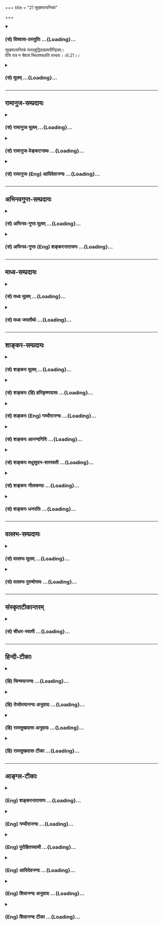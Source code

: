 +++
title = "21 सुखमात्यन्तिकं"

+++
<div class="js_include" newlevelforh1="3" title="(सं) विश्वास-प्रस्तुतिः" unfilled url="/purANam/mahAbhAratam/06-bhIShma-parva/02-bhagavad-gItA-parva/saMskRtam/vishvAsa-prastutiH/06_Atma-saMyama-yogaH_a/21_sukhamAtyantikaM.md">
<details open><summary><h3>(सं) विश्वास-प्रस्तुतिः ...{Loading}...</h3></summary>

सुखमात्यन्तिकं यत्तद्बुद्धिग्राह्यमतीन्द्रियम्।  
वेत्ति यत्र न चैवायं स्थितश्चलति तत्त्वतः।।6.21।।
</details>
</div>
<div class="js_include collapsed" newlevelforh1="3" title="(सं) मूलम्" unfilled url="/purANam/mahAbhAratam/06-bhIShma-parva/02-bhagavad-gItA-parva/saMskRtam/mUlam/06_Atma-saMyama-yogaH_a/21_sukhamAtyantikaM.md">
<details><summary><h3>(सं) मूलम् ...{Loading}...</h3></summary>

सुखमात्यन्तिकं यत्तद्बुद्धिग्राह्यमतीन्द्रियम्।  
वेत्ति यत्र न चैवायं स्थितश्चलति तत्त्वतः।।6.21।।
</details>
</div>


_________________
## रामानुज-सम्प्रदायः
<div class="js_include collapsed" newlevelforh1="3" title="(सं) रामानुजः मूलम्" unfilled url="/purANam/mahAbhAratam/06-bhIShma-parva/02-bhagavad-gItA-parva/saMskRtam/rAmAnujaH/mUlam/06_Atma-saMyama-yogaH_a/21_sukhamAtyantikaM.md">
<details><summary><h3>(सं) रामानुजः मूलम् ...{Loading}...</h3></summary>

।।6.21।।**यत्तद् अतीन्द्रियम्** आत्मबुद्ध्येक**ग्राह्यम् आत्यन्तिकं सुखं
यत्र च** योगे **वेत्ति** अनुभवति यत्र च योगे **स्थितः** सुखातिरेकेण
**तत्त्वतः** तद्भावात् **न चलति।**

</details>
</div>
<div class="js_include collapsed" newlevelforh1="3" title="(सं) रामानुजः वेङ्कटनाथः" unfilled url="/purANam/mahAbhAratam/06-bhIShma-parva/02-bhagavad-gItA-parva/saMskRtam/rAmAnujaH/venkaTanAthaH/06_Atma-saMyama-yogaH_a/21_sukhamAtyantikaM.md">
<details><summary><h3>(सं) रामानुजः वेङ्कटनाथः ...{Loading}...</h3></summary>

।। 6.21पुनरपि योगदशैव आदरातिरेकाय निरतिशयपुरुषार्थत्वप्रतिपादनेन
प्रपञ्च्यते यत्र इत्यादिभिः। निरुद्धं इत्यत्र
परिगृहीतत्वविनष्टत्वादिभ्रमव्युदासाय योगसेवया हेतुना सर्वत्र
निरुद्धमित्युक्तम्। सर्वतो निरुद्धमित्युक्ते प्रवृत्तस्य निवारणमात्रं
प्रतीयेतसर्वत्र इत्युक्ते तूत्तरोत्तरप्रवृत्त्यनुदयोऽपि सिध्यतीति
सप्तमीनिर्देशः। योगसेवया निरुद्धं यत्रोपरमते इत्युक्ते योगस्य
पृथगुपादानात् यच्छब्दार्थस्य योगाद्व्यतिरेकः प्रतीयेतेति
तद्व्युदासाययोगसंज्ञितम् इति वक्ष्यमाणान्वयेनयत्र योग इत्युक्तम्। यत्र
यस्मिन् काले इति परोक्तमयुक्तम् उपरितनयच्छब्दभिन्नार्थत्वप्रसङ्गात्
प्रतिनिर्देशस्थयोगशब्दानन्वयाच्चेति भावः। यत्रोपरमते इत्यत्र यतो
विच्छिद्यत इति भ्रमापाकरणायाहअतिशयितेति। यत्र सिद्धेऽन्यत उपरमत
इत्यध्याहारेण योजना न युक्ता तथा सतिनिरुद्धं इत्यनेन पुनरुक्तिश्च
स्यात्। उपसर्गाणां च नानार्थत्वादयमेवातिशयितार्थ उपपन्नः।
आसक्तिप्रतिपादनद्वारा तात्पर्येण वायमर्थः सिध्यतीति भावः। यत्र
चैवेत्येवकारस्य यथाक्रमान्वये प्रयोजनाभावात् उचितान्वयप्रदर्शनाय
आत्मन्येव तुष्यतीत्युक्तम्। अन्यनिरपेक्षमित्यवधारणतोषशब्दाभ्यां
अर्थसिद्धोक्तिः। यद्वाआत्मानं पश्यंस्तुष्यति इत्येतावतैव विवक्षितसिद्धौ
पुनरात्मनीति निर्देशः तदन्यव्युदासार्थ इत्यभिप्रायः। आत्मनि
परमात्मानमिति योजना तु जीवयोगविषयत्वादिहासङ्गता।
अतीन्द्रियमित्युक्तत्वात् परिशेषात् औचित्याच्चबुद्धिग्राह्यम् इत्यत्र
बुद्धिं विशिनष्टि आत्मबुद्ध्येकेति। आत्यन्तिकं
पुनर्दुःखसम्भेदरहितमित्यर्थः। यदेवंविधं सुखं तद्यत्र वेत्तीत्यन्वयः।
यद्वा यत्तदिति पिण्डितं प्रसिद्ध्यतिशयार्थं तदित्येवार्थः। केचित्तु
यत्तच्छब्दान्वयप्रकारमजानन्तःसुखमात्यन्तिकं यत्र इति पठन्तिवेत्ति यत्र
इति यत्रशब्दः पूर्वोत्तरवाक्यसाधारणतया मध्ये प्रयुक्तः।
वेत्तीत्यस्यापवर्गदशानुभाव्यसुखप्रतिसन्धानपरत्वव्युदासाय
योगरूपापारोक्ष्याभिप्रायेणअनुभवतीत्युक्तम्। आत्मनि तुष्यति इति
पूर्वमितरसुखनिरपेक्षत्वपरम्। सुखमात्यन्तिकम् इत्यादिकं तु
स्वरूपसुखानुभवपरमित्यपौनरुक्त्यम्। सुखातिरेकेणेति उक्त एवाचलनहेतुरुचित
इति भावः। प्रामाणिकार्थान्न चलतीति वा सम्यक् चलतीति वा निर्वहणं मन्दम्।
योगदशायां च सुखातिरेकेण स्वरसतस्तदवस्थयैव
चिरतरावस्थानाभिधानमुचितमपेक्षितं चेत्यभिप्रायेणतत्त्वतः
इत्यस्यतद्भावादिति प्रतिपदमुक्तम्। इतरविषयनिरोधनैरपेक्ष्येयत्र इति
श्लोकेनोक्ते। तत आत्मस्वरूपसुखानुभवस्तस्य स्वरसवाहितया दुर्विच्छेदत्वं
चसुखम् इति श्लोकेनाभिहिते। अथयं लब्ध्वा इति श्लोकेन योगविरतिकालेष्वपि
तस्यैवाभिलाषपदत्वाद्बाह्यसुखाभिलाषेण दुःखेन चानास्कन्दनमुच्यत इति
विभागज्ञापनाभिप्रायेणयोगाद्विरत इत्यादिकमुक्तम्। योगदशायां तु
लाभान्तरप्रतिसन्धानमेव नास्तीति भावः। गुरुणापि
इत्युक्तगौरवव्यञ्जनायगुणवत्पुत्रवियोगादिनेत्युक्तम्। पुत्रजन्मविपत्तिभ्यां
न परं सुखदुःखयोः इति ह्याहुः। न विचाल्यते योगप्रतिकूलमवसादं न
गच्छतीत्यर्थः। दुःखसंयोगस्य वियोगस्तस्यासम्बन्धः अभाव इत्यर्थः। स च
भावान्तरमिति ज्ञापनायाह दुःखसंयोगप्रत्यनीकाकारमिति। दुःखसंयोगस्य वियोगो
यत्रेति व्यधिकरणबहुव्रीहौ फलितोक्तिरियम्। अथवा वियोगशब्दोऽत्र
वियुज्यतेऽनेनेति करणार्थघञन्तो वियोगहेतुपर इति भावः। निर्विण्णचेतसेति
पदच्छेदे संसारे तापत्रयेष्वेवेत्यध्याहारः स्यात् तत्तु सप्रयोजने
योजनान्तरे सम्भवति न युक्तम् तस्मादनिर्निण्णचेतसेति पदच्छेदः।
निश्चयशब्दोऽपि तेनैव हेतुसमर्पणेनान्वितः न तुयोक्तव्यः इत्यनेन
निरर्थकान्वयप्रसङ्गात्। अनिर्विण्णत्वहेतुश्च निश्चयः
पूर्वोक्तनिरतिशयपुरुषार्थत्वेनैव स्यात् तदेतदखिलमभिसन्धायाह स
एवमिति। एवंरूपो निरतिशयपुरुषार्थरूप इत्यर्थः। योक्तव्यः इत्युक्तत्वात्
आरम्भोपकारकत्वद्योतनायआरम्भदशायामित्युक्तम्। मनसा क्लिश्यमानस्तु समाधानं
च कामयेत्। अनिर्वेदं मुनिर्गच्छन् कुर्यादेवात्मनो हितम्। इति
ह्युच्यते।। अतो विरक्त्युपयुक्तो निर्वेदोऽन्यः अयं त्वन्यादृश
इतिहृष्टचेतसेत्युक्तम्। योक्तव्यः कर्तव्य इत्यर्थः।

</details>
</div>
<div class="js_include collapsed" newlevelforh1="3" title="(सं) रामानुजः (Eng) आदिदेवानन्दः" unfilled url="/purANam/mahAbhAratam/06-bhIShma-parva/02-bhagavad-gItA-parva/saMskRtam/rAmAnujaH/english/AdidevAnandaH/06_Atma-saMyama-yogaH_a/21_sukhamAtyantikaM.md">
<details><summary><h3>(सं) रामानुजः (Eng) आदिदेवानन्दः ...{Loading}...</h3></summary>

6.20 - 6.23 Where, through the practice of Yoga, the mind, which is
subdued everywhere by such practice, 'rejoices', i.e., rejoices in
surpassing felicity; and where, perceiving through Yoga 'the self
(Atman)' by 'the mind (Atman)' one is delighted by the self and
indifferent to all other objects; and where, through Yoga, one 'knows',
i.e., experiences that infinite happiness which can be grasped only by
the 'intellect' contemplating on the self, but is beyond the grasp of
the senses; where, remaining in that Yoga, one does not 'swerve from
that state,' because of the overwhelming happiness that state confers;
having gained which, he desires for it alone, even when he is awakened
from Yoga, and does not hold anything else as a gain; where one is not
moved even by 'the heaviest sorrow' caused by any berevaement like that
of a virtuous son - let him know that disunion from all union with pain,
i.e., which forms the opposite of union with pain, is called by the term
Yoga. This Yoga must be practised with the determination of its nature
as such from the beginning with a mind free from despondency, i.e., with
zestful exaltation.

</details>
</div>


_________________
## अभिनवगुप्त-सम्प्रदायः
<div class="js_include collapsed" newlevelforh1="3" title="(सं) अभिनव-गुप्तः मूलम्" unfilled url="/purANam/mahAbhAratam/06-bhIShma-parva/02-bhagavad-gItA-parva/saMskRtam/abhinava-guptaH/mUlam/06_Atma-saMyama-yogaH_a/21_sukhamAtyantikaM.md">
<details><summary><h3>(सं) अभिनव-गुप्तः मूलम् ...{Loading}...</h3></summary>

।।6.20 6.23।। इदानीं तस्य स्वस्वभावस्य ब्रह्मणो बहुतरविशेषणद्वारेण
स्वरूपं निरूप्यते यः तीर्थान्तरकल्पितेभ्यश्च रूपेभ्यो व्यतिरेकः
यत्रेत्यादि अनिर्विण्णचेतसा इत्यन्तम्। यत्र मनो निरुद्धम् उपरमते
स्वयमेव। आत्यन्तिकं विषयकृतकालुष्याभावात् सुखं यत्र वेत्ति। अपरो लाभो
धनदारपुत्रादीनां संनियोगलब्धश्च योगः अन्यत्र सुखधीर्निवर्तते च इति
वस्तुस्वभावोऽयमित्यर्थः। न विचाल्यते विशेषेण न चाल्यते अपि तु
संस्कारमात्रेणैवास्य प्रथमक्षणमात्रमेव चलनं कारुण्यादिवशात् न तु मूढतया
विनष्टो बताहम्। किं मया प्रतिपत्तव्यम् इत्यादि। दुःखसंयोगस्य वियोगो यतः
स च निश्चयेन आस्तिकताजनितया श्रद्धया सर्वथा योक्तव्यः अभ्यसनीयः।
अनिर्विण्णम् उपेयप्राप्तौ दृढतरं संसारं दुःखबहुलम् प्रति निर्विण्णं वा
+++(S N omit वा)+++ चेतो यस्य।

</details>
</div>
<div class="js_include collapsed" newlevelforh1="3" title="(सं) अभिनव-गुप्तः (Eng) शङ्करनारायणः" unfilled url="/purANam/mahAbhAratam/06-bhIShma-parva/02-bhagavad-gItA-parva/saMskRtam/abhinava-guptaH/english/shankaranArAyaNaH/06_Atma-saMyama-yogaH_a/21_sukhamAtyantikaM.md">
<details><summary><h3>(सं) अभिनव-गुप्तः (Eng) शङ्करनारायणः ...{Loading}...</h3></summary>

6.20 See Comment under 6.23

</details>
</div>


_________________
## माध्व-सम्प्रदायः
<div class="js_include collapsed" newlevelforh1="3" title="(सं) मध्वः मूलम्" unfilled url="/purANam/mahAbhAratam/06-bhIShma-parva/02-bhagavad-gItA-parva/saMskRtam/madhvaH/mUlam/06_Atma-saMyama-yogaH_a/21_sukhamAtyantikaM.md">
<details><summary><h3>(सं) मध्वः मूलम् ...{Loading}...</h3></summary>

।।6.21 6.22।। तत्त्वतो भगवद्रूपत्वात्।

</details>
</div>
<div class="js_include collapsed" newlevelforh1="3" title="(सं) मध्वः जयतीर्थः" unfilled url="/purANam/mahAbhAratam/06-bhIShma-parva/02-bhagavad-gItA-parva/saMskRtam/madhvaH/jayatIrthaH/06_Atma-saMyama-yogaH_a/21_sukhamAtyantikaM.md">
<details><summary><h3>(सं) मध्वः जयतीर्थः ...{Loading}...</h3></summary>

।।6.21 6.22।। तत्त्वतस्तद्भावात् ब्रह्मत्वादिति प्रमाणविरुद्धं व्याख्यानं
व्यावर्तयितुमाह **तत्त्वत** इति।

</details>
</div>


_________________
## शाङ्कर-सम्प्रदायः
<div class="js_include collapsed" newlevelforh1="3" title="(सं) शङ्करः मूलम्" unfilled url="/purANam/mahAbhAratam/06-bhIShma-parva/02-bhagavad-gItA-parva/saMskRtam/shankaraH/mUlam/06_Atma-saMyama-yogaH_a/21_sukhamAtyantikaM.md">
<details><summary><h3>(सं) शङ्करः मूलम् ...{Loading}...</h3></summary>

।।6.21।। **सुखम्** आत्यन्तिकं अत्यन्तमेव भवति इत्या**त्यन्तिकम्**
अनन्तमित्यर्थः **यत् तत् बुद्धिग्राह्यं** बुद्ध्यैव इन्द्रियनिरपेक्षया
गृह्यते इति बुद्धिग्राह्यम् **अतीन्द्रियम्** इन्द्रियगोचरातीतम्
अविषयजनितमित्यर्थः **वेत्ति** तत् ईदृशं सुखमनुभवति **यत्र** यस्मिन् काले
**न च एव अयं** विद्वान् आत्मस्वरूपे **स्थितः** तस्मात् नैव **चलति
तत्त्वतः** तत्त्वस्वरूपात् न प्रच्यवते इत्यर्थः।। किञ्च

</details>
</div>
<div class="js_include collapsed" newlevelforh1="3" title="(सं) शङ्करः (हि) हरिकृष्णदासः" unfilled url="/purANam/mahAbhAratam/06-bhIShma-parva/02-bhagavad-gItA-parva/saMskRtam/shankaraH/hindI/harikRShNadAsaH/06_Atma-saMyama-yogaH_a/21_sukhamAtyantikaM.md">
<details><summary><h3>(सं) शङ्करः (हि) हरिकृष्णदासः ...{Loading}...</h3></summary>

।।6.21।। तथा जो सुख अत्यन्त यानी अन्तसे रहित अनन्त है जो इन्द्रियोंकी कुछ
भी अपेक्षा न करके केवल बुद्धिसे ही ग्रहण किया जानेयोग्य है जो
इन्द्रियोंकी पहुँचसे अतीत है यानी जो विषयजनित सुख नहीं है ऐसे सुखको यह
योगी जिस कालमें अनुभव कर लेता है जिस कालमें अपने स्वरूपमें स्थित हुआ यह
ज्ञानी उसतत्त्वसे वास्तविक स्वरूपसे चलायमान नहीं होता विचलित नहीं होता।

</details>
</div>
<div class="js_include collapsed" newlevelforh1="3" title="(सं) शङ्करः (Eng) गम्भीरानन्दः" unfilled url="/purANam/mahAbhAratam/06-bhIShma-parva/02-bhagavad-gItA-parva/saMskRtam/shankaraH/english/gambhIrAnandaH/06_Atma-saMyama-yogaH_a/21_sukhamAtyantikaM.md">
<details><summary><h3>(सं) शङ्करः (Eng) गम्भीरानन्दः ...{Loading}...</h3></summary>

6.21 Yatra, when, at the time when; vetti, one experiences; tat, that;
atyantikam, absolute-which is verily limitless, i.e. infinite; sukham,
Bliss; yat, which; buddhi-grahyam, can be intuited by the intellect,
intuited by the intellect alone, without the help of the senses; and
which is atindriyam, beyond the senses, i.e. not objective; (-when one
experieneces this kind of Bliss) and sthitah, being established in the
nature of the Self; ayam, this person, the illumined one; eva, surely;
na calati, does not swerve; tattvatah, from that Reality-i.e. does not
deviate from the nature of Reality-. Further,

</details>
</div>
<div class="js_include collapsed" newlevelforh1="3" title="(सं) शङ्करः आनन्दगिरिः" unfilled url="/purANam/mahAbhAratam/06-bhIShma-parva/02-bhagavad-gItA-parva/saMskRtam/shankaraH/AnandagiriH/06_Atma-saMyama-yogaH_a/21_sukhamAtyantikaM.md">
<details><summary><h3>(सं) शङ्करः आनन्दगिरिः ...{Loading}...</h3></summary>

।।6.21।। योगसिद्धिकालं प्रकारान्तरेण प्रकटयति **किञ्चेति।** बुद्धिशब्दः
स्वानुभवविषयः। इन्द्रियनिरपेक्षस्वानुभवगम्यत्वोक्तेरतीन्द्रियमिति
पुनरुक्तमित्याशङ्क्याह अविषयेति। पदच्छेदः **नचेत्यादि।** अपेक्षितपूरणम्
**आत्मस्वरूप इति।** तस्मात्तत्त्वत इति संबन्धः नैवेत्येवकारसंबन्धोक्तिः
चकारः सप्तम्या संबन्धनीयः। यत्रेति पूर्ववत्संबन्धः।

</details>
</div>
<div class="js_include collapsed" newlevelforh1="3" title="(सं) शङ्करः मधुसूदन-सरस्वती" unfilled url="/purANam/mahAbhAratam/06-bhIShma-parva/02-bhagavad-gItA-parva/saMskRtam/shankaraH/madhusUdana-sarasvatI/06_Atma-saMyama-yogaH_a/21_sukhamAtyantikaM.md">
<details><summary><h3>(सं) शङ्करः मधुसूदन-सरस्वती ...{Loading}...</h3></summary>

।।6.21।। आत्मन्येव तोषे हेतुमाह यत्र यस्मिन्नवस्थाविशेष आत्यन्तिकमनन्तं
निरतिशयं ब्रह्मस्वरूपमतीन्द्रियं विषयेन्द्रियसंप्रयोगानभिव्यङ्ग्यं
बुद्धिग्राह्यं बुद्ध्यैव रजस्तमोमलरहितया सत्त्वमात्रवाहिन्या ग्राह्यं
सुखं योगी वेत्ति अनुभवति। यत्र च स्थितोऽयं विद्वांस्तत्त्वत
आत्मस्वरूपान्नैव चलति तं योगसंज्ञितं विद्यादिति परेणान्वयः समानः।
अत्रात्यन्तिकमिति ब्रह्मसुखस्वरूपकथनम्। अतीन्द्रियमिति
विषयसुखव्यावृत्तिः तस्य विषयेन्द्रियसंयोगसापेक्षत्वात्।
बुद्धिग्राह्यमिति सौषुप्तसुखव्यावृत्तिः सुषुप्तौ बुद्धेर्लीनत्वात्।
समाधौ निर्वृत्तिकायास्तस्याः सत्त्वात्। तदुक्तं गौडपादैःलीयते तु
सुषुप्तौ तन्निगृहीतं न लीयते इति। तथाच श्रूयतेसमाधिनिर्धूतमलस्य चेतसो
निवेशितस्यात्मनि यत्सुखं भवेत्। न शक्यते वर्णयितुं गिरा तदा स्वयं
तदन्तःकरणेन गृह्यते।। इति। अन्तःकरणेन निरुद्धसर्ववृत्तिकेनेत्यर्थः।
वृत्त्या तु सुखास्वादनं गौडपादाचार्यैस्तत्र प्रतिषिद्धंनास्वादयेत्सुखं
तत्र निःसङ्गः प्रज्ञया भवेत् इति। महदिदं समाधौ सुखमनुभवामीति
सविकल्पवृत्तिरूपा प्रज्ञा सुखास्वादः। तं व्युत्थानरूपत्वेन
समाधिविरोधित्वाद्योगी न कुर्यात्। अतएवैतादृश्या प्रज्ञया सह सङ्गं
परित्यजेत् तां निरुन्ध्यादित्यर्थः। निर्वृत्तिकेन तु चित्तेन
स्वरूपसुखानुभवस्तैः प्रतिपादितःस्वस्थं शान्तं सनिर्वाणमकथ्यं सुखमुत्तमम्
इति। स्पष्टं चैतदुपरिष्टात्करिष्यते।

</details>
</div>
<div class="js_include collapsed" newlevelforh1="3" title="(सं) शङ्करः नीलकण्ठः" unfilled url="/purANam/mahAbhAratam/06-bhIShma-parva/02-bhagavad-gItA-parva/saMskRtam/shankaraH/nIlakaNThaH/06_Atma-saMyama-yogaH_a/21_sukhamAtyantikaM.md">
<details><summary><h3>(सं) शङ्करः नीलकण्ठः ...{Loading}...</h3></summary>

।।6.21।। किं च **सुखमिति।** आत्यन्तिकमनन्तं यत्सुखं तत्केवलं
बुद्धिग्राह्यं सौषुप्तसुखवद्यतोऽतीन्द्रियमिन्द्रियागोचरं यत्र सुखे
स्थितोऽयं न वेत्ति वेद्याभावान्न किंचिदनुभवति नापि तत्त्वतश्चलति।
बुद्धितादातम्याध्यासकाले चलतीवेति भाति परंतु तत्त्वतो न चलति। तथा च
श्रुतिःध्यायतीव लेलायतीव इतीवशब्दं प्रयुञ्जाना ध्यानादेरतात्त्विकत्वं
दर्शयति। बुद्धौ ध्यायन्त्यां ध्यायतीवेति लेलायन्त्यां लेलायतीवेति
श्रुत्यर्थः। यद्वा तत्सुखं यत्रायं न चैव वेत्ति किमपि नैवानुभवति।
यत्रेत्यादि भिन्नं वाक्यम्।

</details>
</div>
<div class="js_include collapsed" newlevelforh1="3" title="(सं) शङ्करः धनपतिः" unfilled url="/purANam/mahAbhAratam/06-bhIShma-parva/02-bhagavad-gItA-parva/saMskRtam/shankaraH/dhanapatiH/06_Atma-saMyama-yogaH_a/21_sukhamAtyantikaM.md">
<details><summary><h3>(सं) शङ्करः धनपतिः ...{Loading}...</h3></summary>

।।6.21।। किंच सुखमत्यन्तमेव भवतीत्यात्यन्तिकं अनन्तमित्यर्थः। यदेतादृशं
ब्रह्मानन्दरुपं सुखं तदुद्य्धैव गृह्यत िति बुद्धिग्राह्मम्। दृश्यते
त्वग्र्यया बुद्य्धा सूक्ष्मया सूक्ष्मदर्शिभिः इति श्रुतेः।
अतीन्द्रियमिन्द्रियगोचरातीतम्। विषयाजन्यमित्यर्थः। यत्र यस्मिन्कालेऽयं
विद्वान् आत्मस्वरुपेणावस्थितो वेत्ति अनुभवति तत्त्वतस्तत्त्वरुपान्नैव
चलति। न प्रत्यवत इत्यर्थः।

</details>
</div>


_________________
## वल्लभ-सम्प्रदायः
<div class="js_include collapsed" newlevelforh1="3" title="(सं) वल्लभः मूलम्" unfilled url="/purANam/mahAbhAratam/06-bhIShma-parva/02-bhagavad-gItA-parva/saMskRtam/vallabhaH/mUlam/06_Atma-saMyama-yogaH_a/21_sukhamAtyantikaM.md">
<details><summary><h3>(सं) वल्लभः मूलम् ...{Loading}...</h3></summary>

।।6.21।। आत्मसुखप्राप्तिलक्षणेन फलेन तमेव लक्षयति यत्रेति। सुखमात्यन्तिकं
इति च आत्मरूपया बुद्ध्या ज्ञानेन ग्राह्यं इतरेन्द्रियाग्राह्यत्वात्
सुखमात्मरूपं निर्दिष्टम् तत्त्वतः आत्मस्वरूपात्सुखात्मत्वाद्धि न चलति।

</details>
</div>
<div class="js_include collapsed" newlevelforh1="3" title="(सं) वल्लभः पुरुषोत्तमः" unfilled url="/purANam/mahAbhAratam/06-bhIShma-parva/02-bhagavad-gItA-parva/saMskRtam/vallabhaH/puruShottamaH/06_Atma-saMyama-yogaH_a/21_sukhamAtyantikaM.md">
<details><summary><h3>(सं) वल्लभः पुरुषोत्तमः ...{Loading}...</h3></summary>

  
  
।।6.21।। तेषामुत्पत्तिप्रकारमाह सुखमिति। यत्र अवस्थाविशेषे तथाभूतसेवानुभव
जाताग्रिमविविधमनोरथरू**पे৷৷৷৷৷৷৷৷৷৷৷৷৷৷.** आत्यन्तिकमतिशयितं
जीवभावप्राप्तिफलात्मकं सुखं बुद्धिग्राह्यं
भावात्मकस्वरूपात्मबुद्धिग्राह्यमतीन्द्रियं लौकिकेन्द्रियसम्बन्धाविषयं
यत् तद्वेति। च पुनः अयं पुञ्जीवः यत्रावस्थायां तत्त्वतो भावात्मकदास्यफले
रसकोटिस्फूर्तिरहितभावेन स्थितो नैव चलतितं विद्यात् 23
इत्य**भिभ()**श्लोकेनैव सम्बन्धः।  
  

</details>
</div>


_________________
## संस्कृतटीकान्तरम्
<div class="js_include collapsed" newlevelforh1="3" title="(सं) श्रीधर-स्वामी" unfilled url="/purANam/mahAbhAratam/06-bhIShma-parva/02-bhagavad-gItA-parva/saMskRtam/shrIdhara-svAmI/06_Atma-saMyama-yogaH_a/21_sukhamAtyantikaM.md">
<details><summary><h3>(सं) श्रीधर-स्वामी ...{Loading}...</h3></summary>

।।6.21।। आत्मन्येव तोषे हेतुमाह **सुखमिति।** यत्र यस्मिन्नवस्थाविशेषे
यत्तत्किमपि निरतिशयमात्यन्तिकं नित्यं सुखं वेत्ति। ननु तदा
विषयेन्द्रियसंबन्धाभावात्कुतः सुखं स्यात्तत्राह। अतीन्द्रियं
विषयेन्द्रियसंबन्धातीतम्। केवलं बुद्ध्यैवात्माकारतया ग्राह्यम्। अतएव च
यत्र स्थितः संस्तत्त्वत आत्मस्वरूपान्नैव चलति।

</details>
</div>


_________________
## हिन्दी-टीकाः
<div class="js_include collapsed" newlevelforh1="3" title="(हि) चिन्मयानन्दः" unfilled url="/purANam/mahAbhAratam/06-bhIShma-parva/02-bhagavad-gItA-parva/hindI/chinmayAnandaH/06_Atma-saMyama-yogaH_a/21_sukhamAtyantikaM.md">
<details><summary><h3>(हि) चिन्मयानन्दः ...{Loading}...</h3></summary>

।।6.21।। No commentary.  
  

</details>
</div>
<div class="js_include collapsed" newlevelforh1="3" title="(हि) तेजोमयानन्दः अनुवादः" unfilled url="/purANam/mahAbhAratam/06-bhIShma-parva/02-bhagavad-gItA-parva/hindI/tejomayAnandaH/anuvAdaH/06_Atma-saMyama-yogaH_a/21_sukhamAtyantikaM.md">
<details><summary><h3>(हि) तेजोमयानन्दः अनुवादः ...{Loading}...</h3></summary>

।।6.21।। जो सुख आत्यन्तिक, अतीन्द्रिय और बुध्दिग्राह्म है, उस सुखका जिस
अवस्थामें अनुभव करता है और जिस सुखमें स्थित हुआ यह ध्यानयोगी फिर कभी
तत्वसे विचलित नहीं होता है।।

</details>
</div>
<div class="js_include collapsed" newlevelforh1="3" title="(हि) रामसुखदासः अनुवादः" unfilled url="/purANam/mahAbhAratam/06-bhIShma-parva/02-bhagavad-gItA-parva/hindI/rAmasukhadAsaH/anuvAdaH/06_Atma-saMyama-yogaH_a/21_sukhamAtyantikaM.md">
<details><summary><h3>(हि) रामसुखदासः अनुवादः ...{Loading}...</h3></summary>

।।6.21।। जो सुख आत्यन्तिक, अतीन्द्रिय और बुद्धिग्राह्य है, उस सुखका जिस
अवस्थामें अनुभव करता है और जिस सुखमें स्थित हुआ यह ध्यानयोगी फिर कभी
तत्त्वसे विचलित नहीं होता।

</details>
</div>
<div class="js_include collapsed" newlevelforh1="3" title="(हि) रामसुखदासः टीका" unfilled url="/purANam/mahAbhAratam/06-bhIShma-parva/02-bhagavad-gItA-parva/hindI/rAmasukhadAsaH/TIkA/06_Atma-saMyama-yogaH_a/21_sukhamAtyantikaM.md">
<details><summary><h3>(हि) रामसुखदासः टीका ...{Loading}...</h3></summary>

।।6.21।।***व्याख्या--*'सुखमात्यन्तिकं यत्'--**ध्यानयोगी अपने द्वारा
अपने-आपमें जिस सुखका अनुभव करता है, प्राकृत संसारमें उस सुखसे बढ़कर
दूसरा कोई सुख हो ही नहीं सकता और होना सम्भव ही नहीं है। कारण कि यह सुख
तीनों गुणोंसे अतीत और स्वतःसिद्ध है। यह सम्पूर्ण सुखोंकी आखिरी हद
है--**'सा काष्ठा सा परा गतिः। '** इसी सुखको अक्षय सुख (5। 21), अत्यन्त
सुख (6। 28) और ऐकान्तिक सुख (14। 27) कहा गया है।  
  
इस सुखको यहाँ 'आत्यन्तिक' कहनेका तात्पर्य है कि यह सुख सात्त्विक सुखसे
विलक्षण है। कारण कि सात्त्विक सुख तो परमात्मविषयक बुद्धिकी प्रसन्नतासे
उत्पन्न होता है (गीता 18। 37); परन्तु यह आत्यन्तिक सुख उत्पन्न नहीं
होता, प्रत्युत यह स्वतःसिद्ध अनुत्पन्न सुख है।

</details>
</div>


_________________
## आङ्ग्ल-टीकाः
<div class="js_include collapsed" newlevelforh1="3" title="(Eng) शङ्करनारायणः" unfilled url="/purANam/mahAbhAratam/06-bhIShma-parva/02-bhagavad-gItA-parva/english/shankaranArAyaNaH/06_Atma-saMyama-yogaH_a/21_sukhamAtyantikaM.md">
<details><summary><h3>(Eng) शङ्करनारायणः ...{Loading}...</h3></summary>

6.21. Where he realises that limitless Bliss Which is to be grasped by
intellect and is beyond sences; remaining Where he does not stir out
from the Reality;

</details>
</div>
<div class="js_include collapsed" newlevelforh1="3" title="(Eng) गम्भीरानन्दः" unfilled url="/purANam/mahAbhAratam/06-bhIShma-parva/02-bhagavad-gItA-parva/english/gambhIrAnandaH/06_Atma-saMyama-yogaH_a/21_sukhamAtyantikaM.md">
<details><summary><h3>(Eng) गम्भीरानन्दः ...{Loading}...</h3></summary>

6.21 When one experienece that absolute Blisss which can be intuited by
the intellect and which is beyond the senses, and being established
(thus) this person surely does not swerve from Reality;

</details>
</div>
<div class="js_include collapsed" newlevelforh1="3" title="(Eng) पुरोहितस्वामी" unfilled url="/purANam/mahAbhAratam/06-bhIShma-parva/02-bhagavad-gItA-parva/english/purohitasvAmI/06_Atma-saMyama-yogaH_a/21_sukhamAtyantikaM.md">
<details><summary><h3>(Eng) पुरोहितस्वामी ...{Loading}...</h3></summary>

6.21 When he enjoys the Bliss which passes sense, and which only the
Pure Intellect can grasp, when he comes to rest within his own highest
Self, never again will he stray from reality.

</details>
</div>
<div class="js_include collapsed" newlevelforh1="3" title="(Eng) आदिदेवनन्दः" unfilled url="/purANam/mahAbhAratam/06-bhIShma-parva/02-bhagavad-gItA-parva/english/AdidevanandaH/06_Atma-saMyama-yogaH_a/21_sukhamAtyantikaM.md">
<details><summary><h3>(Eng) आदिदेवनन्दः ...{Loading}...</h3></summary>

6.21 Where one knows that infinite happiness which can be grasped by the
intellect but is beyond the grasp of the senses, wherein established one
swerves not from that condition;

</details>
</div>
<div class="js_include collapsed" newlevelforh1="3" title="(Eng) शिवानन्दः अनुवादः" unfilled url="/purANam/mahAbhAratam/06-bhIShma-parva/02-bhagavad-gItA-parva/english/shivAnandaH/anuvAdaH/06_Atma-saMyama-yogaH_a/21_sukhamAtyantikaM.md">
<details><summary><h3>(Eng) शिवानन्दः अनुवादः ...{Loading}...</h3></summary>

6.21 When he (the Yogi) feels that Infinite Bliss which can be grasped
by the (pure) intellect and which transcends the senses, and established
wherein he never moves from the Reality.

</details>
</div>
<div class="js_include collapsed" newlevelforh1="3" title="(Eng) शिवानन्दः टीका" unfilled url="/purANam/mahAbhAratam/06-bhIShma-parva/02-bhagavad-gItA-parva/english/shivAnandaH/TIkA/06_Atma-saMyama-yogaH_a/21_sukhamAtyantikaM.md">
<details><summary><h3>(Eng) शिवानन्दः टीका ...{Loading}...</h3></summary>

6.21 सुखम् bliss; आत्यन्तिकम् infinite; यत् which; तत् that;
बुद्धिग्राह्यम् that which can be grasped by reason; अतीन्द्रियम्
transcending the senses; वेत्ति knows; यत्र where; न not; च and; एव
even; अयम् this; स्थितः established; चलति moves; तत्त्वतः from the
Reality.Commentary The Infinite Bliss of the Self (which is beyond the
reach of the senses) can be grasped (realised) by the pure intellect
independently of the senses. During deep meditation the senses cease to
function; as they are involved into their cause; the mind. The intellect
is rendered pure by the practice of Yama (selfrestriant) and Niyama
(observances and disciplinary practices) and constant meditation.

</details>
</div>
